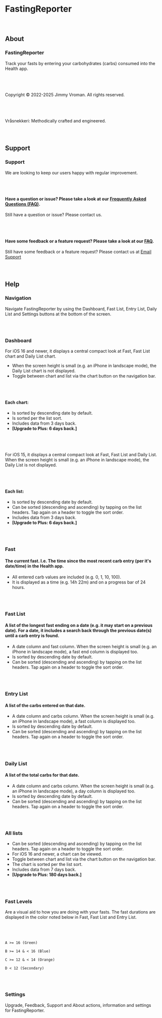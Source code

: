 # FastingReporter

###### &nbsp;  

## About
### FastingReporter
Track your fasts by entering your carbohydrates (carbs) consumed into the Health app.

###### &nbsp;  

Copyright © 2022-2025 Jimmy Vroman.
All rights reserved.

###### &nbsp;  

Vråsnekkeri: Methodically crafted and engineered.

###### &nbsp;  

## Support
### Support
We are looking to keep our users happy with regular improvement.

###### &nbsp;  

#### Have a question or issue? Please take a look at our [Frequently Asked Questions (FAQ)](http://vraasnekkeri.com/faq/).
Still have a question or issue? Please contact us.

###### &nbsp;  

#### Have some feedback or a feature request? Please take a look at our [FAQ](http://vraasnekkeri.com/faq/).
Still have some feedback or a feature request? Please contact us at 
[Email Support](mailto:support@vraasnekkeri.com?subject=FastingReporter%20Support%3A%20Feedback%7CFeature%7CIssue%3A&body=Please%20describe%20your%20feedback,%20feature%20request%20or%20issue%20below.%0A----------------------------------%0A%20)

###### &nbsp;  

## Help
### Navigation
Navigate FastingReporter by using the Dashboard, Fast List, Entry List, Daily List and Settings buttons at the bottom of the screen.

###### &nbsp;  

### Dashboard
For iOS 16 and newer, it displays a central compact look at Fast, Fast List chart and Daily List chart.
+ When the screen height is small (e.g. an iPhone in landscape mode), the Daily List chart is not displayed.
+ Toggle between chart and list via the chart button on the navigation bar.

###### &nbsp;  

#### Each chart:
+ Is sorted by descending date by default.
+ Is sorted per the list sort.
+ Includes data from 3 days back.
+ **[Upgrade to Plus: 6 days back.]**

###### &nbsp;  

For iOS 15, it displays a central compact look at Fast, Fast List and Daily List. When the screen height is small 
(e.g. an iPhone in landscape mode), the Daily List is not displayed.

###### &nbsp;  

#### Each list:
+ Is sorted by descending date by default.
+ Can be sorted (descending and ascending) by tapping on the list headers. Tap again on a header to toggle the sort order.
+ Includes data from 3 days back.
+ **[Upgrade to Plus: 6 days back.]**

###### &nbsp;  

### Fast
#### The current fast. I.e. The time since the most recent carb entry (per it's date/time) in the Health app.
+ All entered carb values are included (e.g. 0, 1, 10, 100).
+ It is displayed as a time (e.g. 14h 22m) and on a progress bar of 24 hours.

###### &nbsp;  

### Fast List
#### A list of the longest fast ending on a date (e.g. it may start on a previous date). For a date, it includes a search back through the previous date(s) until a carb entry is found.
+ A date column and fast column. When the screen height is small (e.g. an iPhone in landscape mode), a fast end column is displayed too.
+ Is sorted by descending date by default.
+ Can be sorted (descending and ascending) by tapping on the list headers. Tap again on a header to toggle the sort order.

###### &nbsp;  

### Entry List
#### A list of the carbs entered on that date.
+ A date column and carbs column. When the screen height is small (e.g. an iPhone in landscape mode), a fast column is displayed too.
+ Is sorted by descending date by default.
+ Can be sorted (descending and ascending) by tapping on the list headers. Tap again on a header to toggle the sort order.

###### &nbsp;  

### Daily List
#### A list of the total carbs for that date.
+ A date column and carbs column. When the screen height is small (e.g. an iPhone in landscape mode), a day column is displayed too.
+ Is sorted by descending date by default.
+ Can be sorted (descending and ascending) by tapping on the list headers. Tap again on a header to toggle the sort order.

###### &nbsp;  

### All lists
+ Can be sorted (descending and ascending) by tapping on the list headers. Tap again on a header to toggle the sort order.
+ For iOS 16 and newer, a chart can be viewed.
+ Toggle between chart and list via the chart button on the navigation bar.
+ The chart is sorted per the list sort.
+ Includes data from 7 days back.
+ **[Upgrade to Plus: 180 days back.]**

###### &nbsp;  

### Fast Levels
Are a visual aid to how you are doing with your fasts. The fast durations are displayed in the color noted below in Fast, Fast List and Entry List.

###### &nbsp;  

    A >= 16 (Green)
    
    B >= 14 & < 16 (Blue)
    
    C >= 12 & < 14 (Orange)
    
    D < 12 (Secondary)

###### &nbsp;  

### Settings
Upgrade, Feedback, Support and About actions, information and settings for FastingReporter.
